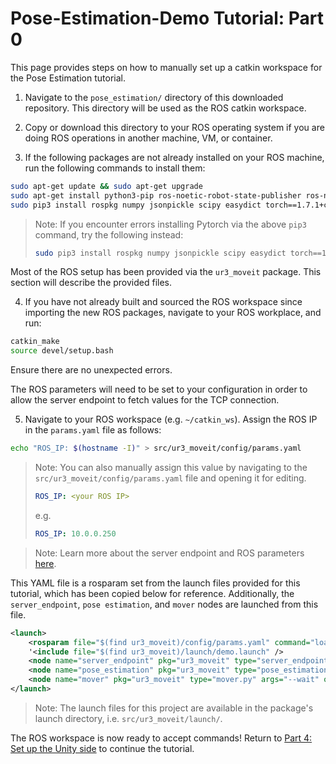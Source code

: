 # Pose-Estimation-Demo Tutorial: Part 0

This page provides steps on how to manually set up a catkin workspace for the Pose Estimation tutorial.

1. Navigate to the `pose_estimation/` directory of this downloaded repository. This directory will be used as the ROS catkin workspace.

2. Copy or download this directory to your ROS operating system if you are doing ROS operations in another machine, VM, or container.

3. If the following packages are not already installed on your ROS machine, run the following commands to install them:

```bash
sudo apt-get update && sudo apt-get upgrade
sudo apt-get install python3-pip ros-noetic-robot-state-publisher ros-noetic-moveit ros-noetic-rosbridge-suite ros-noetic-joy ros-noetic-ros-control ros-noetic-ros-controllers ros-noetic-tf* ros-noetic-gazebo-ros-pkgs ros-noetic-joint-state-publisher
sudo pip3 install rospkg numpy jsonpickle scipy easydict torch==1.7.1+cu101 torchvision==0.8.2+cu101 torchaudio==0.7.2 -f https://download.pytorch.org/whl/torch_stable.html
```

> Note: If you encounter errors installing Pytorch via the above `pip3` command, try the following instead:
> ```bash 
> sudo pip3 install rospkg numpy jsonpickle scipy easydict torch==1.7.1 torchvision==0.8.2 torchaudio==0.7.2 -f https://download.pytorch.org/whl/torch_stable.html
> ```


Most of the ROS setup has been provided via the `ur3_moveit` package. This section will describe the provided files.

4. If you have not already built and sourced the ROS workspace since importing the new ROS packages, navigate to your ROS workplace, and run: 

```bash 
catkin_make
source devel/setup.bash
```

Ensure there are no unexpected errors.

The ROS parameters will need to be set to your configuration in order to allow the server endpoint to fetch values for the TCP connection. 

5. Navigate to your ROS workspace (e.g. `~/catkin_ws`). Assign the ROS IP in the `params.yaml` file as follows:

```bash
echo "ROS_IP: $(hostname -I)" > src/ur3_moveit/config/params.yaml
```

>Note: You can also manually assign this value by navigating to the `src/ur3_moveit/config/params.yaml` file and opening it for editing.
>```yaml
>ROS_IP: <your ROS IP>
>```
>e.g.
>```yaml
>ROS_IP: 10.0.0.250
>```

> Note: Learn more about the server endpoint and ROS parameters [here](https://github.com/Unity-Technologies/Unity-Robotics-Hub/blob/main/tutorials/ros_unity_integration/server_endpoint.md).

This YAML file is a rosparam set from the launch files provided for this tutorial, which has been copied below for reference. Additionally, the `server_endpoint`, `pose estimation`, and `mover` nodes are launched from this file.

```xml
<launch>
    <rosparam file="$(find ur3_moveit)/config/params.yaml" command="load"/>
    '<include file="$(find ur3_moveit)/launch/demo.launch" />
    <node name="server_endpoint" pkg="ur3_moveit" type="server_endpoint.py" args="--wait" output="screen" respawn="true" />
    <node name="pose_estimation" pkg="ur3_moveit" type="pose_estimation_script.py" args="--wait" output="screen"/>
    <node name="mover" pkg="ur3_moveit" type="mover.py" args="--wait" output="screen" respawn="true" respawn_delay="2.0"/>
</launch>
```

>Note: The launch files for this project are available in the package's launch directory, i.e. `src/ur3_moveit/launch/`.

The ROS workspace is now ready to accept commands! Return to [Part 4: Set up the Unity side](4_pick_and_place.md#step-3) to continue the tutorial.
